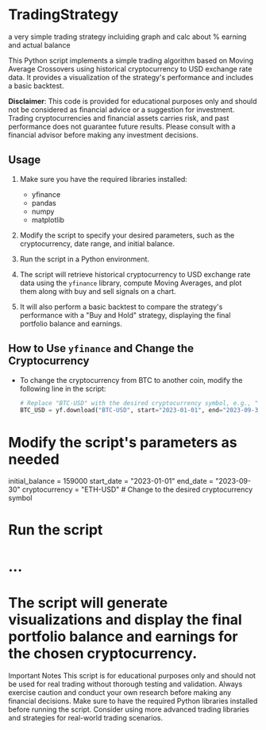 # TradingStrategy
a very simple trading strategy incluiding graph and calc about % earning and actual balance

This Python script implements a simple trading algorithm based on Moving Average Crossovers using historical cryptocurrency to USD exchange rate data. It provides a visualization of the strategy's performance and includes a basic backtest.

**Disclaimer**: This code is provided for educational purposes only and should not be considered as financial advice or a suggestion for investment. Trading cryptocurrencies and financial assets carries risk, and past performance does not guarantee future results. Please consult with a financial advisor before making any investment decisions.

## Usage

1. Make sure you have the required libraries installed:
   - yfinance
   - pandas
   - numpy
   - matplotlib

2. Modify the script to specify your desired parameters, such as the cryptocurrency, date range, and initial balance.

3. Run the script in a Python environment.

4. The script will retrieve historical cryptocurrency to USD exchange rate data using the `yfinance` library, compute Moving Averages, and plot them along with buy and sell signals on a chart.

5. It will also perform a basic backtest to compare the strategy's performance with a "Buy and Hold" strategy, displaying the final portfolio balance and earnings.

## How to Use `yfinance` and Change the Cryptocurrency

- To change the cryptocurrency from BTC to another coin, modify the following line in the script:

   ```python
   # Replace "BTC-USD" with the desired cryptocurrency symbol, e.g., "ETH-USD" for Ethereum.
   BTC_USD = yf.download("BTC-USD", start="2023-01-01", end="2023-09-30", interval="1d")

# Modify the script's parameters as needed
initial_balance = 159000
start_date = "2023-01-01"
end_date = "2023-09-30"
cryptocurrency = "ETH-USD"  # Change to the desired cryptocurrency symbol

# Run the script
# ...

# The script will generate visualizations and display the final portfolio balance and earnings for the chosen cryptocurrency.


Important Notes
This script is for educational purposes only and should not be used for real trading without thorough testing and validation.
Always exercise caution and conduct your own research before making any financial decisions.
Make sure to have the required Python libraries installed before running the script.
Consider using more advanced trading libraries and strategies for real-world trading scenarios.
